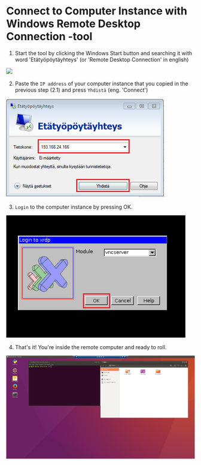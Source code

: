 # Connect to Computer Instance with Windows Remote Desktop Connection -tool 

1. Start the tool by clicking the Windows Start button and searching it with word 'Etätyöpöytäyhteys' (or 'Remote Desktop Connection' in english)
  
  <img src="https://github.com/Python-for-geo-people/Intro-to-Python-I/blob/master/img/14_open_remote_desktop.PNG" width="400">
  
 2. Paste the `IP address` of your computer instance that you copied in the previous step (2.1) and press `Yhdistä` (eng. 'Connect')
  
  ![Fill in the IP address](img/15_paste_ip_to_remote_desktop.PNG)
  
 3. `Login` to the computer instance by pressing OK.
 
  ![Press ok](img/16_log_into_server.PNG)
 
 4. That's it! You're inside the remote computer and ready to roll. 
 
  ![Inside the remote computer](img/17_work_environment.PNG)